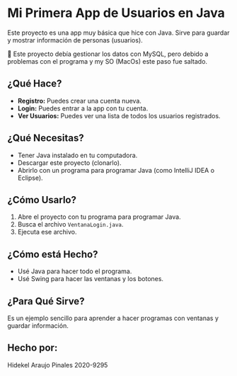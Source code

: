 # Mi Primera App de Usuarios en Java

Este proyecto es una app muy básica que hice con Java. Sirve para guardar y mostrar información de personas (usuarios).

🚧 Este proyecto debía gestionar los datos con MySQL, pero debido a problemas con el programa y my SO (MacOs) este paso fue saltado.

## ¿Qué Hace?

* **Registro:** Puedes crear una cuenta nueva.
* **Login:** Puedes entrar a la app con tu cuenta.
* **Ver Usuarios:** Puedes ver una lista de todos los usuarios registrados.

## ¿Qué Necesitas?

* Tener Java instalado en tu computadora.
* Descargar este proyecto (clonarlo).
* Abrirlo con un programa para programar Java (como IntelliJ IDEA o Eclipse).

## ¿Cómo Usarlo?

1.  Abre el proyecto con tu programa para programar Java.
2.  Busca el archivo `VentanaLogin.java`.
3.  Ejecuta ese archivo.

## ¿Cómo está Hecho?

* Usé Java para hacer todo el programa.
* Usé Swing para hacer las ventanas y los botones.

## ¿Para Qué Sirve?

Es un ejemplo sencillo para aprender a hacer programas con ventanas y guardar información.

## Hecho por:

Hidekel Araujo Pinales
2020-9295
